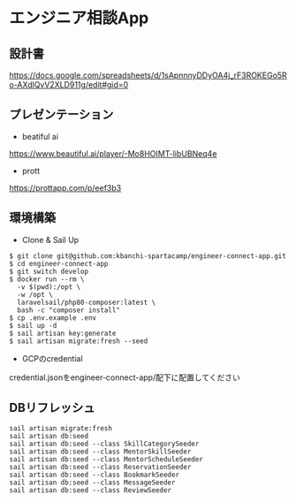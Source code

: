 # エンジニア相談App

## 設計書

https://docs.google.com/spreadsheets/d/1sApnnnyDDyOA4j_rF3ROKEGo5Ro-AXdlQvV2XLD911g/edit#gid=0

## プレゼンテーション

* beatiful ai

https://www.beautiful.ai/player/-Mo8HOIMT-libUBNeq4e

* prott

https://prottapp.com/p/eef3b3

## 環境構築

* Clone & Sail Up

```
$ git clone git@github.com:kbanchi-spartacamp/engineer-connect-app.git
$ cd engineer-connect-app
$ git switch develop
$ docker run --rm \
  -v $(pwd):/opt \
  -w /opt \
  laravelsail/php80-composer:latest \
  bash -c "composer install"
$ cp .env.example .env
$ sail up -d
$ sail artisan key:generate
$ sail artisan migrate:fresh --seed
```

* GCPのcredential

credential.jsonをengineer-connect-app/配下に配置してください

## DBリフレッシュ

```
sail artisan migrate:fresh
sail artisan db:seed
sail artisan db:seed --class SkillCategorySeeder
sail artisan db:seed --class MentorSkillSeeder
sail artisan db:seed --class MentorScheduleSeeder
sail artisan db:seed --class ReservationSeeder
sail artisan db:seed --class BookmarkSeeder
sail artisan db:seed --class MessageSeeder
sail artisan db:seed --class ReviewSeeder
```
